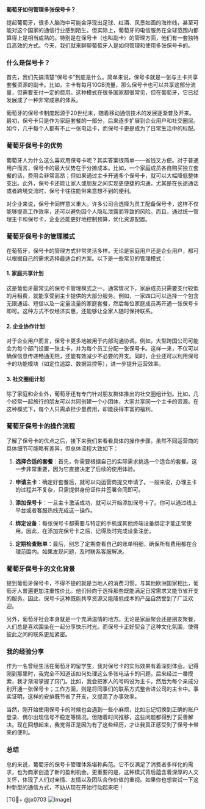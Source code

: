 **葡萄牙如何管理多张保号卡？**

提起葡萄牙，很多人脑海中可能会浮现出足球、红酒、风景如画的海岸线，甚至可能对这个国家的通信行业感到陌生。但实际上，葡萄牙的电信服务在全球范围内都算得上是相当成熟的。特别是在保号卡（也叫副卡）的管理方面，他们有一套独特且高效的方式。今天，我们就来聊聊葡萄牙人是如何管理和使用多张保号卡的。

### 什么是保号卡？

首先，我们先搞清楚“保号卡”到底是什么。简单来说，保号卡就是一张与主卡共享套餐资源的副卡。比如，主卡有每月10GB流量，那么保号卡也可以共享这部分流量，但需要支付一定的费用。这种模式在很多国家都很常见，但在葡萄牙，它已经发展成了一种非常成熟的体系。

葡萄牙的保号卡制度起源于20世纪末，随着移动通信技术的发展逐渐普及开来。最初，保号卡只是作为家庭套餐的一部分，后来逐步扩展到企业用户和社交圈层。如今，几乎每个人都有不止一张电话卡，而保号卡更是成为了日常生活中的标配。

### 葡萄牙保号卡的优势

葡萄牙人为什么这么喜欢用保号卡呢？其实答案很简单——省钱又方便。对于普通用户而言，保号卡的最大优势在于分摊成本。比如，一个家庭成员各自购买独立套餐的话，费用会非常高昂；但如果通过主卡开通多个保号卡，就可以大幅降低整体支出。此外，保号卡还能让家人或朋友之间实现更便捷的沟通，尤其是在长途通话或者跨境交流时，保号卡往往能带来意想不到的便利。

对企业来说，保号卡同样意义重大。许多公司会选择为员工配备保号卡，这样不仅能够提高工作效率，还可以避免因个人隐私泄露而导致的风险。而且，通过统一管理主卡和保号卡，企业还能更好地控制预算，优化资源配置。

### 葡萄牙保号卡的管理模式

在葡萄牙，保号卡的管理方式非常灵活多样。无论是家庭用户还是企业用户，都可以根据自己的需求选择最适合的方案。以下是一些常见的管理模式：

#### 1. **家庭共享计划**
这是葡萄牙最常见的保号卡管理模式之一。通常情况下，家庭成员只需要支付较低的月租费，就能享受到主卡提供的大部分服务。例如，一家四口可以选择一个包含无限通话、短信以及一定量流量的家庭套餐，然后每位家庭成员再开通一张保号卡即可。这种方式不仅经济实惠，还能够让全家人随时保持联系。

#### 2. **企业协作计划**
对于企业用户而言，保号卡更多地被用于内部沟通协调。例如，大型跨国公司可能会为每个部门设置一张主卡，并为每个员工分配一张保号卡。这样一来，不仅可以确保信息传递畅通无阻，还能有效减少不必要的开支。同时，企业还可以利用保号卡的功能模块（如定位追踪、数据监控等），进一步提升运营效率。

#### 3. **社交圈组计划**
除了家庭和企业外，葡萄牙还有专门针对朋友群体推出的社交圈组计划。比如，几个经常一起旅行的朋友可以共同创建一个小团体，大家共享同一个主卡的资源。在这种模式下，每个人只需承担少量费用，却能获得丰富的福利。

### 葡萄牙保号卡的操作流程

了解了保号卡的优点之后，接下来我们来看看具体的操作步骤。虽然不同运营商的具体细节可能略有差异，但总体流程大致如下：

1. **选择合适的套餐**：首先，你需要根据自己的实际需求挑选一个适合的套餐。这一步非常重要，因为它直接决定了后续的使用体验。
   
2. **申请主卡**：确定好套餐后，就可以向运营商提交申请了。一般来说，办理主卡的过程并不复杂，只需提供身份证件并签署合同即可。

3. **添加保号卡**：一旦主卡激活成功，就可以开始添加保号卡了。你可以通过线上平台或者客服热线完成这一操作。

4. **绑定设备**：每张保号卡都需要与特定的手机或其他终端设备绑定才能正常使用。因此，在添加完保号卡之后，记得及时完成设备注册。

5. **定期检查账单**：最后，别忘了定期查看自己的账单明细，确保所有费用都在合理范围内。如果发现问题，及时联系客服解决。

### 葡萄牙保号卡的文化背景

提到葡萄牙保号卡，不得不提的就是当地人的消费习惯。与其他欧洲国家相比，葡萄牙人普遍更加注重性价比。他们倾向于选择那些既能满足日常需求又能节省开支的服务。因此，保号卡这种既能共享资源又能降低成本的产品自然受到了广泛欢迎。

另外，葡萄牙社会本身就是一个充满温情的地方。无论是家庭聚会还是朋友聚餐，人们总是喜欢围坐在一起分享快乐时光。而保号卡正好契合了这种文化氛围，使得彼此之间的联系更加紧密。

### 我的经验分享

作为一名曾经生活在葡萄牙的留学生，我对保号卡的实际效果有着深刻体会。记得刚到那里时，我完全不知道该如何处理这么多张电话卡的问题。后来经过一番摸索，我才渐渐掌握了窍门。比如，我会把家人的号码设为主卡，然后为每个亲戚分别开通一张保号卡；工作方面，则是将同事们的联系方式整合进公司的主卡中。事实证明，这样的安排既节省了开支，又提高了办事效率。

当然，刚开始使用保号卡的时候也会遇到一些小麻烦，比如忘记切换到正确的账户登录、偶尔出现信号不稳定等情况。但随着时间推移，这些问题都得到了妥善解决。现在回想起来，我觉得正是因为有了这些经历，才让我真正感受到了保号卡带来的便利。

### 总结

总的来说，葡萄牙的保号卡管理体系堪称典范。它不仅满足了消费者多样化的需求，也为商家创造了新的盈利机会。更重要的是，这种模式背后蕴含着深厚的人文关怀，体现了人们对亲情、友情以及团队合作价值的重视。如果你也想尝试一下这种新型的通信方式，不妨从现在开始行动起来吧！

[TG💪+ @jx0703 ![Image](https://github.com/user-attachments/assets/dbca1d08-cadb-493c-b0ec-ad6f7a83f270)]